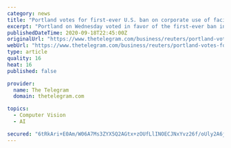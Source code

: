 ```yaml
---
category: news
title: "Portland votes for first-ever U.S. ban on corporate use of facial recognition"
excerpt: "Portland on Wednesday voted in favor of the first-ever ban in the United States on private entities, such as restaurants and retail stores, from using facial recognition technology in public places in the city."
publishedDateTime: 2020-09-18T22:45:00Z
originalUrl: "https://www.thetelegram.com/business/reuters/portland-votes-for-first-ever-us-ban-on-corporate-use-of-facial-recognition-495091/"
webUrl: "https://www.thetelegram.com/business/reuters/portland-votes-for-first-ever-us-ban-on-corporate-use-of-facial-recognition-495091/"
type: article
quality: 16
heat: 16
published: false

provider:
  name: The Telegram
  domain: thetelegram.com

topics:
  - Computer Vision
  - AI

secured: "6tRkAri+E0Am/W06A7Ms3ZYX5Q2AGtx+zOUfLlINOECJNxYvz26f/oUly2A6jOzTsSj20YWNCqU10NZboaga5FLC7y8EhuSwLHpKGJDbUqf0Nf5cFPQpsdzx+tlUnEpxr7oZ9ntf7ikNtVSHcceSaXpmm44qiYDAZMf0+q1TQW5AmGS4IjzhmeUkJ2XIOBJbGz2m5c7/sOztbWRXAWWpZ9IwgLX3lWmfJUU1S0uQdnbZzXSRn1ZNLkAGcxYjqJT5dlE8Y35tkA/wdzyZntdRVVZQNYiTiSrQk3QTZTDeyoIIieL+y7sZxXW/7K8RhSna1yihnZJA+bvwsp8BtXgsNdVk16qfHvfLxsQ11RKAdvs=;LtHW+6/25ErMuW8hg1Sw4w=="
---
```


